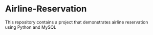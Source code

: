 # Airline-Reservation
This repository contains a project that demonstrates airline reservation using Python and MySQL
